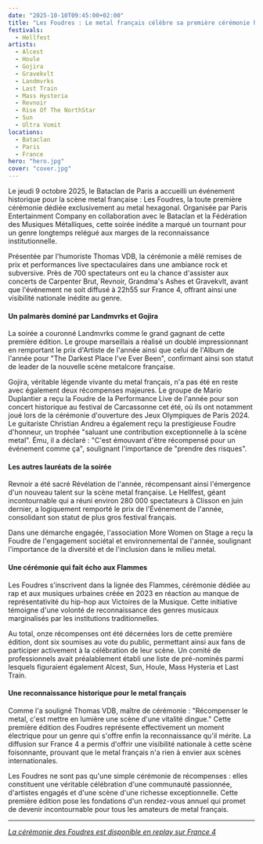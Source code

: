 ```yaml
---
date: "2025-10-10T09:45:00+02:00"
title: "Les Foudres : Le metal français célèbre sa première cérémonie historique"
festivals:
  - Hellfest
artists:
  - Alcest
  - Houle
  - Gojira
  - Gravekvlt
  - Landmvrks
  - Last Train
  - Mass Hysteria
  - Revnoir
  - Rise Of The NorthStar
  - Sun
  - Ultra Vomit
locations:
  - Bataclan
  - Paris
  - France
hero: "hero.jpg"
cover: "cover.jpg"
---
```


Le jeudi 9 octobre 2025, le Bataclan de Paris a accueilli un événement historique pour la scène metal française : Les
Foudres, la toute première cérémonie dédiée exclusivement au metal hexagonal. Organisée par Paris Entertainment Company
en collaboration avec le Bataclan et la Fédération des Musiques Métalliques, cette soirée inédite a marqué un tournant
pour un genre longtemps relégué aux marges de la reconnaissance institutionnelle.

Présentée par l'humoriste Thomas VDB, la cérémonie a mêlé remises de prix et performances live spectaculaires dans une
ambiance rock et subversive. Près de 700 spectateurs ont eu la chance d'assister aux concerts de Carpenter Brut,
Revnoir, Grandma's Ashes et Gravekvlt, avant que l'événement ne soit diffusé à 22h55 sur France 4, offrant ainsi une
visibilité nationale inédite au genre.

#### Un palmarès dominé par Landmvrks et Gojira

La soirée a couronné Landmvrks comme le grand gagnant de cette première édition. Le groupe marseillais a réalisé un
doublé impressionnant en remportant le prix d'Artiste de l'année ainsi que celui de l'Album de l'année pour "The Darkest
Place I've Ever Been", confirmant ainsi son statut de leader de la nouvelle scène metalcore française.

Gojira, véritable légende vivante du metal français, n'a pas été en reste avec également deux récompenses majeures. Le
groupe de Mario Duplantier a reçu la Foudre de la Performance Live de l'année pour son concert historique au festival de
Carcassonne cet été, où ils ont notamment joué lors de la cérémonie d'ouverture des Jeux Olympiques de Paris 2024. Le
guitariste Christian Andreu a également reçu la prestigieuse Foudre d'honneur, un trophée "saluant une contribution
exceptionnelle à la scène metal". Ému, il a déclaré : "C'est émouvant d'être récompensé pour un événement comme ça",
soulignant l'importance de "prendre des risques".

#### Les autres lauréats de la soirée

Revnoir a été sacré Révélation de l'année, récompensant ainsi l'émergence d'un nouveau talent sur la scène metal
française. Le Hellfest, géant incontournable qui a réuni environ 280 000 spectateurs à Clisson en juin dernier, a
logiquement remporté le prix de l'Événement de l'année, consolidant son statut de plus gros festival français.

Dans une démarche engagée, l'association More Women on Stage a reçu la Foudre de l'engagement sociétal et
environnemental de l'année, soulignant l'importance de la diversité et de l'inclusion dans le milieu metal.

#### Une cérémonie qui fait écho aux Flammes

Les Foudres s'inscrivent dans la lignée des Flammes, cérémonie dédiée au rap et aux musiques urbaines créée en 2023 en
réaction au manque de représentativité du hip-hop aux Victoires de la Musique. Cette initiative témoigne d'une volonté
de reconnaissance des genres musicaux marginalisés par les institutions traditionnelles.

Au total, onze récompenses ont été décernées lors de cette première édition, dont six soumises au vote du public,
permettant ainsi aux fans de participer activement à la célébration de leur scène. Un comité de professionnels avait
préalablement établi une liste de pré-nominés parmi lesquels figuraient également Alcest, Sun, Houle, Mass Hysteria et
Last Train.

#### Une reconnaissance historique pour le metal français

Comme l'a souligné Thomas VDB, maître de cérémonie : "Récompenser le metal, c'est mettre en lumière une scène d'une
vitalité dingue." Cette première édition des Foudres représente effectivement un moment électrique pour un genre qui
s'offre enfin la reconnaissance qu'il mérite. La diffusion sur France 4 a permis d'offrir une visibilité nationale à
cette scène foisonnante, prouvant que le metal français n'a rien à envier aux scènes internationales.

Les Foudres ne sont pas qu'une simple cérémonie de récompenses : elles constituent une véritable célébration d'une
communauté passionnée, d'artistes engagés et d'une scène d'une richesse exceptionnelle. Cette première édition pose les
fondations d'un rendez-vous annuel qui promet de devenir incontournable pour tous les amateurs de metal français.

---
*[La cérémonie des Foudres est disponible en replay sur France 4](https://www.france.tv/spectacles-et-culture/musique-pop-rock-electro/les-foudres/7566632-les-foudres.html#about-section)*
